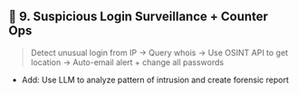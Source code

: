 ## 🔐 9. **Suspicious Login Surveillance + Counter Ops**

> Detect unusual login from IP → Query whois → Use OSINT API to get location → Auto-email alert + change all passwords

- Add: Use LLM to analyze pattern of intrusion and create forensic report
